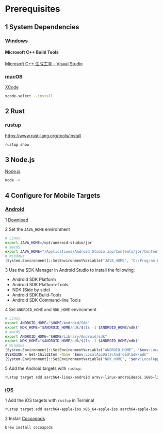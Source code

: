 
# Prerequisites

## 1 System Dependencies

### [Windows](https://tauri.app/start/prerequisites/#windows)

#### Microsoft C++ Build Tools

[Microsoft C++ 生成工具 - Visual Studio](https://visualstudio.microsoft.com/zh-hans/visual-cpp-build-tools/)

### [macOS](https://tauri.app/start/prerequisites/#macos)

[XCode](https://developer.apple.com/xcode/resources/)

```sh
xcode-select --install
```

## 2 Rust

### rustup

<https://www.rust-lang.org/tools/install>

```sh
rustup show
```

## 3 Node.js

[Node.js](https://nodejs.org/zh-cn)

```sh
node -v
```

## 4 Configure for Mobile Targets

### [Android](https://tauri.app/start/prerequisites/#android)

1 [Download](https://developer.android.com/studio)

2 Set the `JAVA_HOME` environment

```sh
# Linux
export JAVA_HOME=/opt/android-studio/jbr
# macOS
export JAVA_HOME="/Applications/Android Studio.app/Contents/jbr/Contents/Home"
# Windows
[System.Environment]::SetEnvironmentVariable("JAVA_HOME", "C:\Program Files\Android\Android Studio\jbr", "User")
```

3 Use the SDK Manager in Android Studio to install the following:

- Android SDK Platform
- Android SDK Platform-Tools
- NDK (Side by side)
- Android SDK Build-Tools
- Android SDK Command-line Tools

4 Set `ANDROID_HOME` and `NDK_HOME` environment

```sh
# Linux
export ANDROID_HOME="$HOME/Android/Sdk"
export NDK_HOME="$ANDROID_HOME/ndk/$(ls -1 $ANDROID_HOME/ndk)"
# macOS
export ANDROID_HOME="$HOME/Library/Android/sdk"
export NDK_HOME="$ANDROID_HOME/ndk/$(ls -1 $ANDROID_HOME/ndk)"
# Windows
[System.Environment]::SetEnvironmentVariable("ANDROID_HOME", "$env:LocalAppData\Android\Sdk", "User")
$VERSION = Get-ChildItem -Name "$env:LocalAppData\Android\Sdk\ndk"
[System.Environment]::SetEnvironmentVariable("NDK_HOME", "$env:LocalAppData\Android\Sdk\ndk\$VERSION", "User")
```

5 Add the Android targets with `rustup`:

```sh
rustup target add aarch64-linux-android armv7-linux-androideabi i686-linux-android x86_64-linux-android
```

### [iOS](https://tauri.app/start/prerequisites/#ios)

1 Add the iOS targets with `rustup` in Terminal

```sh
rustup target add aarch64-apple-ios x86_64-apple-ios aarch64-apple-ios-sim
```

2  Install [Cocoapods](https://cocoapods.org/)

```sh
brew install cocoapods
```
